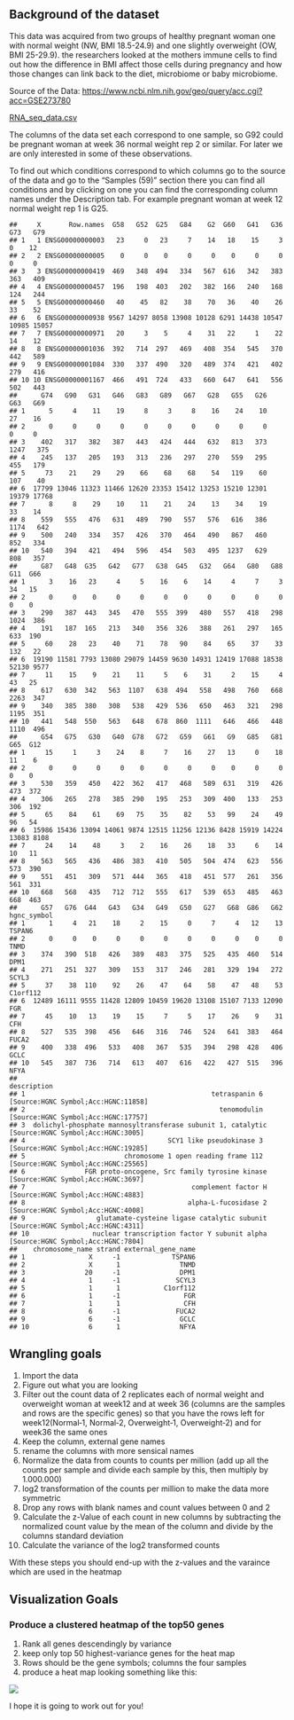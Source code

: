 ## Background of the dataset

This data was acquired from two groups of healthy pregnant woman one
with normal weight (NW, BMI 18.5-24.9) and one slightly overweight (OW,
BMI 25-29.9). the researchers looked at the mothers immune cells to find
out how the difference in BMI affect those cells during pregnancy and
how those changes can link back to the diet, microbiome or baby
microbiome.

Source of the Data:
<https://www.ncbi.nlm.nih.gov/geo/query/acc.cgi?acc=GSE273780>

[RNA\_seq\_data.csv](https://github.com/Dr-Eberle-Zentrum/Data-projects-with-R-and-GitHub/blob/main/Projects/t1mge/GSE273780_EukmRNAseq_counts.csv)

The columns of the data set each correspond to one sample, so G92 could
be pregnant woman at week 36 normal weight rep 2 or similar. For later
we are only interested in some of these observations.

To find out which conditions correspond to which columns go to the
source of the data and go to the “Samples (59)” section there you can
find all conditions and by clicking on one you can find the
corresponding column names under the Description tab. For example
pregnant woman at week 12 normal weight rep 1 is G25.

    ##     X       Row.names  G58   G52  G25   G84    G2  G60   G41   G36   G73   G79
    ## 1   1 ENSG00000000003   23     0   23     7    14   18    15     3     0    12
    ## 2   2 ENSG00000000005    0     0    0     0     0    0     0     0     0     0
    ## 3   3 ENSG00000000419  469   348  494   334   567  616   342   383   363   409
    ## 4   4 ENSG00000000457  196   198  403   202   382  166   240   168   124   244
    ## 5   5 ENSG00000000460   40    45   82    38    70   36    40    26    33    52
    ## 6   6 ENSG00000000938 9567 14297 8058 13908 10128 6291 14438 10547 10985 15057
    ## 7   7 ENSG00000000971   20     3    5     4    31   22     1    22    14    12
    ## 8   8 ENSG00000001036  392   714  297   469   408  354   545   370   442   589
    ## 9   9 ENSG00000001084  330   337  490   320   489  374   421   402   279   416
    ## 10 10 ENSG00000001167  466   491  724   433   660  647   641   556   502   443
    ##      G74   G90   G31   G46   G83   G89   G67   G28   G55   G26   G63   G69
    ## 1      5     4    11    19     8     3     8    16    24    10    27    16
    ## 2      0     0     0     0     0     0     0     0     0     0     0     0
    ## 3    402   317   382   387   443   424   444   632   813   373  1247   375
    ## 4    245   137   205   193   313   236   297   270   559   295   455   179
    ## 5     73    21    29    29    66    68    68    54   119    60   107    40
    ## 6  17799 13046 11323 11466 12620 23353 15412 13253 15210 12301 19379 17768
    ## 7      8     8    29    10    11    21    24    13    34    19    33    14
    ## 8    559   555   476   631   489   790   557   576   616   386  1174   642
    ## 9    500   240   334   357   426   370   464   490   867   460   852   334
    ## 10   540   394   421   494   596   454   503   495  1237   629   808   357
    ##      G87   G48  G35   G42   G77   G38  G45   G32   G64   G80   G88   G11  G66
    ## 1      3    16   23     4     5    16    6    14     4     7     3    34   15
    ## 2      0     0    0     0     0     0    0     0     0     0     0     0    0
    ## 3    290   387  443   345   470   555  399   480   557   418   298  1024  386
    ## 4    191   187  165   213   340   356  326   388   261   297   165   633  190
    ## 5     60    28   23    40    71    78   90    84    65    37    33   132   22
    ## 6  19190 11581 7793 13080 29079 14459 9630 14931 12419 17088 18538 52130 9577
    ## 7     11    15    9    21    11     5    6    31     2    15     4    43   25
    ## 8    617   630  342   563  1107   638  494   558   498   760   668  2263  347
    ## 9    340   385  380   308   538   429  536   650   463   321   298  1195  351
    ## 10   441   548  550   563   648   678  860  1111   646   466   448  1110  496
    ##      G54   G75   G30   G40  G78   G72   G59   G61   G9   G85   G81   G65  G12
    ## 1     15     1     3    24    8     7    16    27   13     0    18    11    6
    ## 2      0     0     0     0    0     0     0     0    0     0     0     0    0
    ## 3    530   359   450   422  362   417   468   589  631   319   426   473  372
    ## 4    306   265   278   385  290   195   253   309  400   133   253   306  192
    ## 5     65    84    61    69   75    35    82    53   99    24    49    96   54
    ## 6  15986 15436 13094 14061 9874 12515 11256 12136 8428 15919 14224 13083 8108
    ## 7     24    14    48     3    2    16    26    18   33     6    14    10   11
    ## 8    563   565   436   486  383   410   505   504  474   623   556   573  390
    ## 9    551   451   309   571  444   365   418   451  577   261   356   561  331
    ## 10   668   568   435   712  712   555   617   539  653   485   463   668  463
    ##      G57   G76  G44   G43   G34   G49   G50   G27   G68  G86   G62 hgnc_symbol
    ## 1      1     4   21    18     2    15     0     7     4   12    13      TSPAN6
    ## 2      0     0    0     0     0     0     0     0     0    0     0        TNMD
    ## 3    374   390  518   426   389   483   375   525   435  460   514        DPM1
    ## 4    271   251  327   309   153   317   246   281   329  194   272       SCYL3
    ## 5     37    38  110    92    26    47    64    58    47   48    53    C1orf112
    ## 6  12489 16111 9555 11428 12809 10459 19620 13108 15107 7133 12090         FGR
    ## 7     45    10   13    19    15     7     5    17    26    9    31         CFH
    ## 8    527   535  398   456   646   316   746   524   641  383   464       FUCA2
    ## 9    400   338  496   533   408   367   535   394   298  428   406        GCLC
    ## 10   545   387  736   714   613   407   616   422   427  515   396        NFYA
    ##                                                                                       description
    ## 1                                               tetraspanin 6 [Source:HGNC Symbol;Acc:HGNC:11858]
    ## 2                                                 tenomodulin [Source:HGNC Symbol;Acc:HGNC:17757]
    ## 3  dolichyl-phosphate mannosyltransferase subunit 1, catalytic [Source:HGNC Symbol;Acc:HGNC:3005]
    ## 4                                    SCY1 like pseudokinase 3 [Source:HGNC Symbol;Acc:HGNC:19285]
    ## 5                         chromosome 1 open reading frame 112 [Source:HGNC Symbol;Acc:HGNC:25565]
    ## 6               FGR proto-oncogene, Src family tyrosine kinase [Source:HGNC Symbol;Acc:HGNC:3697]
    ## 7                                          complement factor H [Source:HGNC Symbol;Acc:HGNC:4883]
    ## 8                                         alpha-L-fucosidase 2 [Source:HGNC Symbol;Acc:HGNC:4008]
    ## 9                  glutamate-cysteine ligase catalytic subunit [Source:HGNC Symbol;Acc:HGNC:4311]
    ## 10                nuclear transcription factor Y subunit alpha [Source:HGNC Symbol;Acc:HGNC:7804]
    ##    chromosome_name strand external_gene_name
    ## 1                X     -1             TSPAN6
    ## 2                X      1               TNMD
    ## 3               20     -1               DPM1
    ## 4                1     -1              SCYL3
    ## 5                1      1           C1orf112
    ## 6                1     -1                FGR
    ## 7                1      1                CFH
    ## 8                6     -1              FUCA2
    ## 9                6     -1               GCLC
    ## 10               6      1               NFYA

## Wrangling goals

1.  Import the data
2.  Figure out what you are looking
3.  Filter out the count data of 2 replicates each of normal weight and
    overweight woman at week12 and at week 36 (columns are the samples
    and rows are the specific genes) so that you have the rows left for
    week12(Normal‑1, Normal‑2, Overweight‑1, Overweight‑2) and for
    week36 the same ones
4.  Keep the column, external gene names
5.  rename the columns with more sensical names
6.  Normalize the data from counts to counts per million (add up all the
    counts per sample and divide each sample by this, then multiply by
    1.000.000)
7.  log2 transformation of the counts per million to make the data more
    symmetric
8.  Drop any rows with blank names and count values between 0 and 2
9.  Calculate the z-Value of each count in new columns by subtracting
    the normalized count value by the mean of the column and divide by
    the columns standard deviation
10. Calculate the variance of the log2 transformed counts

With these steps you should end-up with the z-values and the varaince
which are used in the heatmap

## Visualization Goals

### Produce a clustered heatmap of the top50 genes

1.  Rank all genes descendingly by variance
2.  keep only top 50 highest-variance genes for the heat map
3.  Rows should be the gene symbols; columns the four samples
4.  produce a heat map looking something like this:

![](https://raw.githubusercontent.com/Dr-Eberle-Zentrum/Data-projects-with-R-and-GitHub/refs/heads/main/Projects/t1mge/Heatmap%20beispiel.png)

I hope it is going to work out for you!
